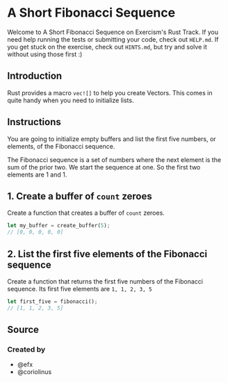 # A Short Fibonacci Sequence

Welcome to A Short Fibonacci Sequence on Exercism's Rust Track.
If you need help running the tests or submitting your code, check out `HELP.md`.
If you get stuck on the exercise, check out `HINTS.md`, but try and solve it without using those first :)

## Introduction

Rust provides a macro `vec![]` to help you create Vectors.
This comes in quite handy when you need to initialize lists.

## Instructions

You are going to initialize empty buffers and list the first five numbers, or elements, of the Fibonacci sequence.

The Fibonacci sequence is a set of numbers where the next element is the sum of the prior two.
We start the sequence at one. So the first two elements are 1 and 1.

## 1. Create a buffer of `count` zeroes

Create a function that creates a buffer of `count` zeroes.

```rust
let my_buffer = create_buffer(5);
// [0, 0, 0, 0, 0]
```

## 2. List the first five elements of the Fibonacci sequence

Create a function that returns the first five numbers of the Fibonacci sequence.
Its first five elements are `1, 1, 2, 3, 5`

```rust
let first_five = fibonacci();
// [1, 1, 2, 3, 5]
```

## Source

### Created by

- @efx
- @coriolinus
